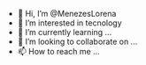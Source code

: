 - 👋 Hi, I’m @MenezesLorena
- 👀 I’m interested in tecnology
- 🌱 I’m currently learning ...
- 💞️ I’m looking to collaborate on ...
- 📫 How to reach me ...

<!---
MenezesLorena/MenezesLorena is a ✨ special ✨ repository because its `README.md` (this file) appears on your GitHub profile.
You can click the Preview link to take a look at your changes.
--->
